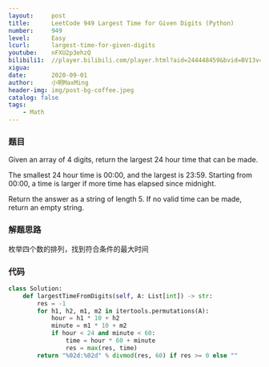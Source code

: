 ```yaml
---
layout:     post
title:      LeetCode 949 Largest Time for Given Digits (Python)
number:     949
level:      Easy
lcurl:      largest-time-for-given-digits
youtube:    nFXU2p3ehzQ
bilibili1:  //player.bilibili.com/player.html?aid=244448459&bvid=BV13v41117QS&cid=231219667&page=1
xigua:      
date:       2020-09-01
author:     小明MaxMing
header-img: img/post-bg-coffee.jpeg
catalog: false
tags:
    - Math
---
```


### 题目

Given an array of 4 digits, return the largest 24 hour time that can be made.

The smallest 24 hour time is 00:00, and the largest is 23:59.  Starting from 00:00, a time is larger if more time has elapsed since midnight.

Return the answer as a string of length 5.  If no valid time can be made, return an empty string.

### 解题思路

枚举四个数的排列，找到符合条件的最大时间

### 代码
```python
class Solution:
    def largestTimeFromDigits(self, A: List[int]) -> str:
        res = -1
        for h1, h2, m1, m2 in itertools.permutations(A):
            hour = h1 * 10 + h2
            minute = m1 * 10 + m2
            if hour < 24 and minute < 60:
                time = hour * 60 + minute
                res = max(res, time)
        return "%02d:%02d" % divmod(res, 60) if res >= 0 else ""
```
